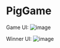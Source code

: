 # PigGame
Game UI:
![image](https://github.com/MJ-2001-7-12/PigGame/assets/83343243/df758a5f-e4b7-4ba9-bf69-19151f645983)

Winner UI:
![image](https://github.com/MJ-2001-7-12/PigGame/assets/107947061/b326a20d-730e-4fbd-a06b-86b0b427ab8f)

